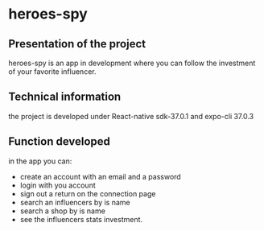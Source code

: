 # heroes-spy

## Presentation of the project 

heroes-spy is an app in development where you can follow the investment of your favorite influencer. 

## Technical information

the project is developed under React-native sdk-37.0.1 and expo-cli 37.0.3

## Function developed

in the app you can:
* create an account with an email and a password 
* login with you account
* sign out a return on the connection page
* search an influencers by is name
* search a shop by is name
* see the influencers stats investment.


